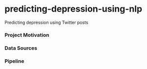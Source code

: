 # predicting-depression-using-nlp
Predicting depression using Twitter posts

### Project Motivation

### Data Sources

### Pipeline

